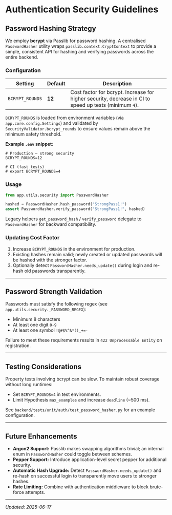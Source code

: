 # Authentication Security Guidelines

## Password Hashing Strategy

We employ **bcrypt** via Passlib for password hashing. A centralised `PasswordHasher` utility wraps `passlib.context.CryptContext` to provide a simple, consistent API for hashing and verifying passwords across the entire backend.

### Configuration
| Setting | Default | Description |
|---------|---------|-------------|
| `BCRYPT_ROUNDS` | **12** | Cost factor for bcrypt. Increase for higher security, decrease in CI to speed up tests (minimum `4`). |

`BCRYPT_ROUNDS` is loaded from environment variables (via `app.core.config.Settings`) and validated by `SecurityValidator.bcrypt_rounds` to ensure values remain above the minimum safety threshold.

**Example `.env` snippet:**
```env
# Production – strong security
BCRYPT_ROUNDS=12

# CI (fast tests)
# export BCRYPT_ROUNDS=4
```

### Usage
```python
from app.utils.security import PasswordHasher

hashed = PasswordHasher.hash_password("StrongPass1!")
assert PasswordHasher.verify_password("StrongPass1!", hashed)
```

Legacy helpers `get_password_hash` / `verify_password` delegate to `PasswordHasher` for backward compatibility.

### Updating Cost Factor
1. Increase `BCRYPT_ROUNDS` in the environment for production.
2. Existing hashes remain valid; newly created or updated passwords will be hashed with the stronger factor.
3. Optionally detect `PasswordHasher.needs_update()` during login and re-hash old passwords transparently.

---

## Password Strength Validation
Passwords must satisfy the following regex (see `app.utils.security._PASSWORD_REGEX`):
* Minimum 8 characters
* At least one digit `0-9`
* At least one symbol `!@#$%^&*()_+=-`

Failure to meet these requirements results in `422 Unprocessable Entity` on registration.

---

## Testing Considerations
Property tests involving bcrypt can be slow. To maintain robust coverage without long runtimes:
* Set `BCRYPT_ROUNDS=4` in test environments.
* Limit Hypothesis `max_examples` and increase `deadline` (~500 ms).

See `backend/tests/unit/auth/test_password_hasher.py` for an example configuration.

---

## Future Enhancements
* **Argon2 Support:** Passlib makes swapping algorithms trivial; an internal enum in `PasswordHasher` could toggle between schemes.
* **Pepper Support:** Introduce application-level secret pepper for additional security.
* **Automatic Hash Upgrade:** Detect `PasswordHasher.needs_update()` and re-hash on successful login to transparently move users to stronger hashes.
* **Rate Limiting:** Combine with authentication middleware to block brute-force attempts.

---

_Updated: 2025-06-17_ 